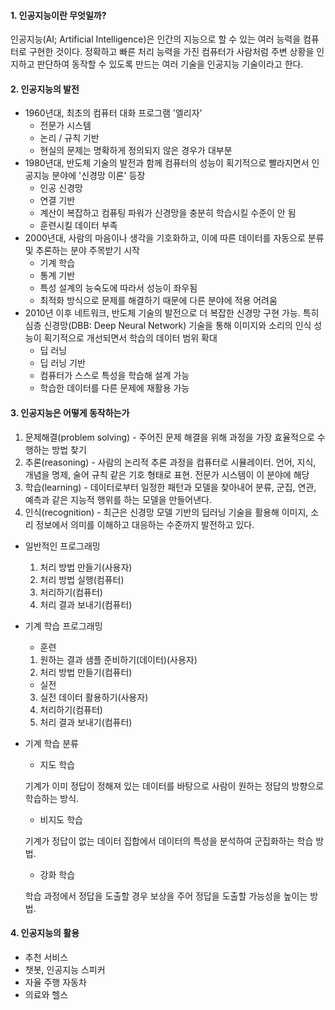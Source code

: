 #### 1. 인공지능이란 무엇일까?



인공지능(AI; Artificial Intelligence)은 인간의 지능으로 할 수 있는 여러 능력을 컴퓨터로 구현한 것이다. 정확하고 빠른 처리 능력을 가진 컴퓨터가 사람처럼 주변 상황을 인지하고 판단하여 동작할 수 있도록 만드는 여러 기술을 인공지능 기술이라고 한다. 



#### 2. 인공지능의 발전



- 1960년대, 최초의 컴퓨터 대화 프로그램 '엘리자'
  - 전문가 시스템
  - 논리 / 규칙 기반
  - 현실의 문제는 명확하게 정의되지 않은 경우가 대부분
- 1980년대, 반도체 기술의 발전과 함께 컴퓨터의 성능이 획기적으로 빨라지면서 인공지능 분야에 '신경망 이론' 등장
  - 인공 신경망
  - 연결 기반
  - 계산이 복잡하고 컴퓨팅 파워가 신경망을 충분히 학습시킬 수준이 안 됨
  - 훈련시킬 데이터 부족
- 2000년대, 사람의 마음이나 생각을 기호화하고, 이에 따른 데이터를 자동으로 분류 및 추론하는 분야 주목받기 시작
  - 기계 학습
  - 통계 기반
  - 특성 설계의 능숙도에 따라서 성능이 좌우됨
  - 최적화 방식으로 문제를 해결하기 때문에 다른 분야에 적용 어려움
- 2010년 이후 네트워크, 반도체 기술의 발전으로 더 복잡한 신경망 구현 가능. 특히 심층 신경망(DBB: Deep Neural Network) 기술을 통해 이미지와 소리의 인식 성능이 획기적으로 개선되면서 학습의 데이터 범위 확대
  - 딥 러닝
  - 딥 러닝 기반
  - 컴퓨터가 스스로 특성을 학습해 설계 가능
  - 학습한 데이터를 다른 문제에 재활용 가능



#### 3. 인공지능은 어떻게 동작하는가



1. 문제해결(problem solving) - 주어진 문제 해결을 위해 과정을 가장 효율적으로 수행하는 방법 찾기
2. 추론(reasoning) -  사람의 논리적 추론 과정을 컴퓨터로 시뮬레이터. 언어, 지식, 개념을 명제, 술어 규칙 같은 기호 형태로 표현. 전문가 시스템이 이 분야에 해당
3. 학습(learning) - 데이터로부터 일정한 패턴과 모델을 찾아내어 분류, 군집, 연관, 예측과 같은 지능적 행위를 하는 모델을 만들어낸다.
4. 인식(recognition) - 최근은 신경망 모델 기반의 딥러닝 기술을 활용해 이미지, 소리 정보에서 의미를 이해하고 대응하는 수준까지 발전하고 있다.



- 일반적인 프로그래밍
  1. 처리 방법 만들기(사용자)
  2. 처리 방법 실행(컴퓨터)
  3. 처리하기(컴퓨터)
  4. 처리 결과 보내기(컴퓨터)

- 기계 학습 프로그래밍

  - 훈련

  1. 원하는 결과 샘플 준비하기(데이터)(사용자)
  2. 처리 방법 만들기(컴퓨터)

  - 실전

  3. 실전 데이터 활용하기(사용자)
  4. 처리하기(컴퓨터)
  5. 처리 결과 보내기(컴퓨터)



- 기계 학습 분류

  - 지도 학습

  기계가 이미 정답이 정해져 있는 데이터를 바탕으로 사람이 원하는 정답의 방향으로 학습하는 방식.

  - 비지도 학습

  기계가 정답이 없는 데이터 집합에서 데이터의 특성을 분석하여 군집화하는 학습 방법.

  - 강화 학습

  학습 과정에서 정답을 도출할 경우 보상을 주어 정답을 도출할 가능성을 높이는 방법.



#### 4. 인공지능의 활용



- 추천 서비스
- 챗봇, 인공지능 스피커
- 자율 주행 자동차
- 의료와 헬스

